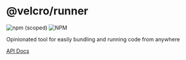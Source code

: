 # @velcro/runner

![npm (scoped)](https://img.shields.io/npm/v/@velcro/runner?style=flat-square)
![NPM](https://img.shields.io/npm/l/@velcro/runner?style=flat-square)

Opinionated tool for easily bundling and running code from anywhere

[API Docs](https://github.com/ggoodman/velcro/tree/v0.32.1/docs/runner.md)
